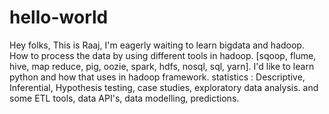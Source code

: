 # hello-world

Hey folks,
This is Raaj, I'm eagerly waiting to learn bigdata and hadoop. How to process the data by using different tools in hadoop. [sqoop, flume, hive, map reduce, pig, oozie, spark, hdfs, nosql, sql, yarn].
I'd like to learn python and how that uses in hadoop framework.
statistics : Descriptive, Inferential, Hypothesis testing, case studies, exploratory data analysis.
and some ETL tools, data API's, data modelling, predictions.
